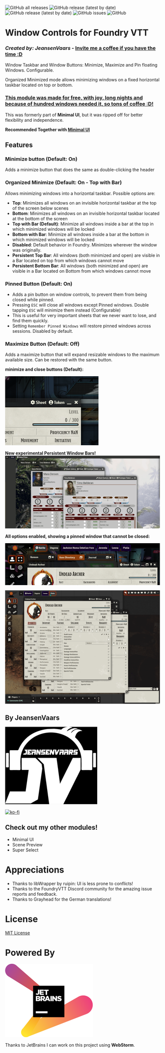 ![GitHub all releases](https://img.shields.io/github/downloads/saif-ellafi/foundryvtt-window-controls/total?logo=GitHub) ![GitHub release (latest by date)](https://img.shields.io/github/downloads/saif-ellafi/foundryvtt-window-controls/latest/total) ![GitHub release (latest by date)](https://img.shields.io/github/v/release/saif-ellafi/foundryvtt-window-controls) ![GitHub issues](https://img.shields.io/github/issues-raw/saif-ellafi/foundryvtt-window-controls) ![GitHub](https://img.shields.io/github/license/saif-ellafi/foundryvtt-window-controls)
# Window Controls for Foundry VTT
### _Created by: JeansenVaars_ - [Invite me a coffee if you have the time :D](#by-jeansenvaars)

Window Taskbar and Window Buttons: Minimize, Maximize and Pin floating Windows. Configurable.

Organized Minimized mode allows minimizing windows on a fixed horizontal taskbar located on top or bottom.

### [This module was made for free, with joy, long nights and because of hundred windows needed it, so tons of coffee :D!](https://ko-fi.com/jeansenvaars)

This was formerly part of **Minimal UI**, but it was ripped off for better flexibility and independence.

**Recommended Together with [Minimal UI](https://github.com/saif-ellafi/foundryvtt-minimal-ui)**

## Features
### Minimize button (Default: On)
Adds a minimize button that does the same as double-clicking the header

### Organized Minimize (Default: On - Top with Bar)
Allows minimizing windows into a horizontal taskbar. Possible options are:
* **Top**: Minimizes all windows on an invisible horizontal taskbar at the top of the screen below scenes
* **Bottom**: Minimizes all windows on an invisible horizontal taskbar located at the bottom of the screen
* **Top with Bar (Default)**: Minimize all windows inside a bar at the top in which minimized windows will be locked
* **Bottom with Bar**: Minimize all windows inside a bar at the bottom in which minimized windows will be locked
* **Disabled**: Default behavior in Foundry. Minimizes wherever the window was originally.
* **Persistent Top Bar**: All windows (both minimized and open) are visible in a Bar located on top from which windows cannot move
* **Persistent Bottom Bar**: All windows (both minimized and open) are visible in a Bar located on Bottom from which windows cannot move

### Pinned Button (Default: On)
* Adds a pin button on window controls, to prevent them from being closed while pinned.
* Pressing `ESC` will close all windows except Pinned windows. Double tapping `ESC` will minimize them instead (Configurable)
* This is useful for very important sheets that we never want to lose, and find them quickly.
* Setting `Remember Pinned Windows` will restore pinned windows across sessions. Disabled by default.

### Maximize Button (Default: Off)
Adds a maximize button that will expand resizable windows to the maximum available size. Can be restored with the same button.

**minimize and close buttons (Default):**

![minimize-close.png](minimize-close.png)

**New experimental Persistent Window Bars!**
![Animation2.gif](Animation2.gif)

**All options enabled, showing a pinned window that cannot be closed:**

![full-mode.png](full-mode.png)

![JVLogo](pinned.gif)

## By JeansenVaars
![JVLogo](logo-small-black.png)

[![ko-fi](https://ko-fi.com/img/githubbutton_sm.svg)](https://ko-fi.com/V7V14D3AH)

## Check out my other modules!
* Minimal UI
* Scene Preview
* Super Select

# Appreciations
* Thanks to libWrapper by ruipin: UI is less prone to conflicts!
* Thanks to the FoundryVTT Discord community for the amazing issue reports and feedback.
* Thanks to Grayhead for the German translations!

# License
[MIT License](./LICENSE.md)

# Powered By
[![JetBrains](./jetbrains.svg)](https://www.jetbrains.com)

Thanks to JetBrains I can work on this project using **WebStorm**.
